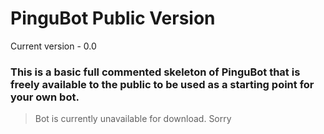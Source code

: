 # PinguBot Public Version
Current version - 0.0

### This is a basic full commented skeleton of PinguBot that is freely available to the public to be used as a starting point for your own bot.
> Bot is currently unavailable for download. Sorry

